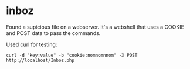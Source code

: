 # inboz
Found a supicious file on a webserver. 
It's a webshell that uses a COOKIE and POST data to pass the commands.

Used curl for testing:
```
curl -d "key:value" -b "cookie:nomnomnnom" -X POST  http://localhost/Inboz.php
```
